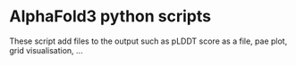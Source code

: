 # AlphaFold3 python scripts
These script add files to the output such as pLDDT score as a file, pae plot, grid visualisation, ...
